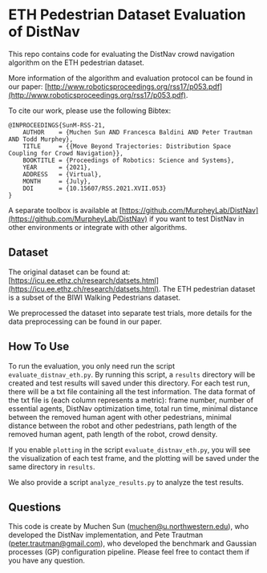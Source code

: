 # ETH Pedestrian Dataset Evaluation of DistNav

This repo contains code for evaluating the DistNav crowd navigation algorithm on the ETH pedestrian dataset. 

More information of the algorithm and evaluation protocol can be found in our paper: [http://www.roboticsproceedings.org/rss17/p053.pdf](http://www.roboticsproceedings.org/rss17/p053.pdf).

To cite our work, please use the following Bibtex:
```
@INPROCEEDINGS{SunM-RSS-21, 
    AUTHOR    = {Muchen Sun AND Francesca Baldini AND Peter Trautman AND Todd Murphey}, 
    TITLE     = {{Move Beyond Trajectories: Distribution Space Coupling for Crowd Navigation}}, 
    BOOKTITLE = {Proceedings of Robotics: Science and Systems}, 
    YEAR      = {2021}, 
    ADDRESS   = {Virtual}, 
    MONTH     = {July}, 
    DOI       = {10.15607/RSS.2021.XVII.053} 
} 
```

A separate toolbox is available at [https://github.com/MurpheyLab/DistNav](https://github.com/MurpheyLab/DistNav) if you want to test DistNav in other environments or integrate with other algorithms.

## Dataset

The original dataset can be found at: [https://icu.ee.ethz.ch/research/datsets.html](https://icu.ee.ethz.ch/research/datsets.html). The ETH pedestrian dataset is a subset of the BIWI Walking Pedestrians dataset.

We preprocessed the dataset into separate test trials, more details for the data preprocessing can be found in our paper.

## How To Use

To run the evaluation, you only need run the script `evaluate_distnav_eth.py`. By running this script, a `results` directory will be created and test results will saved under this directory. For each test run, there will be a txt file containing all the test information. The data format of the txt file is (each column represents a metric): frame number, number of essential agents, DistNav optimization time, total run time, minimal distance between the removed human agent with other pedestrians, minimal distance between the robot and other pedestrians, path length of the removed human agent, path length of the robot, crowd density.

If you enable `plotting` in the script `evaluate_distnav_eth.py`, you will see the visualization of each test frame, and the plotting will be saved under the same directory in `results`.

We also provide a script `analyze_results.py` to analyze the test results.

## Questions

This code is create by Muchen Sun ([muchen@u.northwestern.edu](muchen@u.northwestern.edu)), who developed the DistNav implementation, and Pete Trautman ([peter.trautman@gmail.com](peter.trautman@gmail.com)), who developed the benchmark and Gaussian processes (GP) configuration pipeline. Please feel free to contact them if you have any question.


